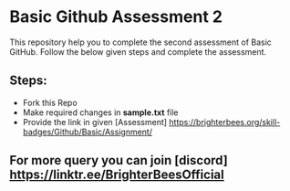 # Basic Github Assessment 2
This repository help you to complete the second assessment of Basic GitHub. Follow the below given steps and complete the assessment.
## Steps:
* Fork this Repo 
* Make required changes in **sample.txt** file
* Provide the link in given [Assessment] https://brighterbees.org/skill-badges/Github/Basic/Assignment/

## For more query you can join [discord] https://linktr.ee/BrighterBeesOfficial
